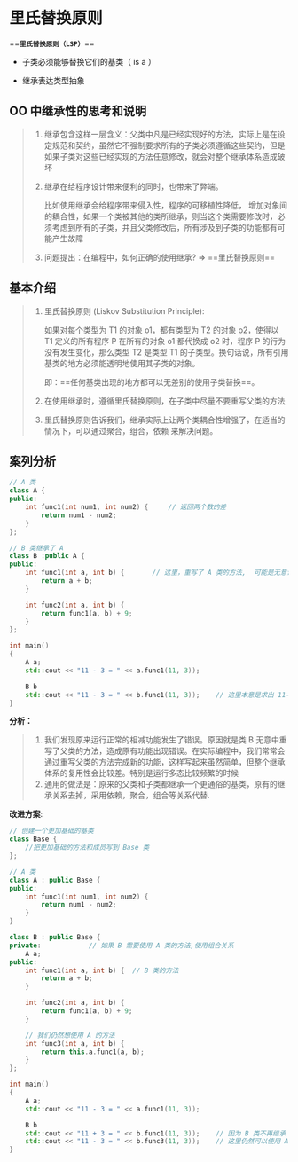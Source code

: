 # 里氏替换原则

==**`里氏替换原则（LSP）`**==

- 子类必须能够替换它们的基类（ is a ）

- 继承表达类型抽象

## OO 中继承性的思考和说明

> 1. 继承包含这样一层含义：父类中凡是已经实现好的方法，实际上是在设定规范和契约，虽然它不强制要求所有的子类必须遵循这些契约，但是如果子类对这些已经实现的方法任意修改，就会对整个继承体系造成破坏
>
> 2. 继承在给程序设计带来便利的同时，也带来了弊端。
>
>    比如使用继承会给程序带来侵入性，程序的可移植性降低， 增加对象间的耦合性，如果一个类被其他的类所继承，则当这个类需要修改时，必须考虑到所有的子类，并且父类修改后，所有涉及到子类的功能都有可能产生故障
>
> 3. 问题提出：在编程中，如何正确的使用继承? => ==里氏替换原则==

## 基本介绍

> 1. 里氏替换原则 (Liskov Substitution Principle):
>
>     如果对每个类型为 T1 的对象 o1，都有类型为 T2 的对象 o2，使得以 T1 定义的所有程序 P 在所有的对象 o1 都代换成 o2 时，程序 P 的行为没有发生变化，那么类型 T2 是类型 T1 的子类型。换句话说，所有引用基类的地方必须能透明地使用其子类的对象。
>
>     即：==任何基类出现的地方都可以无差别的使用子类替换==。
>
> 2. 在使用继承时，遵循里氏替换原则，在子类中尽量不要重写父类的方法
>
> 3. 里氏替换原则告诉我们，继承实际上让两个类耦合性增强了，在适当的情况下，可以通过聚合，组合，依赖 来解决问题。

## 案列分析

```cpp
// A 类
class A {
public:
    int func1(int num1, int num2) { 	// 返回两个数的差
        return num1 - num2;
	}
};

// B 类继承了 A
class B :public A {
public:
    int func1(int a, int b) { 		// 这里，重写了 A 类的方法,  可能是无意识
        return a + b;
	}

	int func2(int a, int b) { 
        return func1(a, b) + 9;
	}
};

int main()
{
    A a;
	std::cout << "11 - 3 = " << a.func1(11, 3)); 

    B b
	std::cout << "11 - 3 = " << b.func1(11, 3));	// 这里本意是求出 11-3
}
```

**分析：**

> 1. 我们发现原来运行正常的相减功能发生了错误。原因就是类 B 无意中重写了父类的方法，造成原有功能出现错误。在实际编程中，我们常常会通过重写父类的方法完成新的功能，这样写起来虽然简单，但整个继承体系的复用性会比较差。特别是运行多态比较频繁的时候
> 2. 通用的做法是：原来的父类和子类都继承一个更通俗的基类，原有的继承关系去掉，采用依赖，聚合，组合等关系代替.

**改进方案**:

```c++
// 创建一个更加基础的基类 
class Base {
	//把更加基础的方法和成员写到 Base 类
};

// A 类
class A : public Base {
public:
    int func1(int num1, int num2) { 
        return num1 - num2;
	}
}

class B : public Base {
private:			// 如果 B 需要使用 A 类的方法,使用组合关系
    A a;
public:
    int func1(int a, int b) {  // B 类的方法
        return a + b;
	}

	int func2(int a, int b) { 
        return func1(a, b) + 9;
	}

	// 我们仍然想使用 A 的方法
	int func3(int a, int b) { 
        return this.a.func1(a, b);
	}
};

int main()
{
    A a;
	std::cout << "11 - 3 = " << a.func1(11, 3)); 

    B b
	std::cout << "11 + 3 = " << b.func1(11, 3));	// 因为 B 类不再继承 A 类，因此调用者不会再认为 func1 是求减法
    std::cout << "11 - 3 = " << b.func3(11, 3));	// 这里仍然可以使用 A 类的方法
}
```

